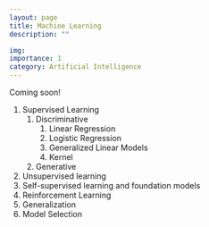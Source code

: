 ```yaml
---
layout: page
title: Machine Learning
description: ""

img: 
importance: 1
category: Artificial Intelligence
---
```


Coming soon!


1. Supervised Learning 
   1. Discriminative
      1. Linear Regression
      2. Logistic Regression
      3. Generalized Linear Models
      4. Kernel
   2. Generative
2. Unsupervised learning
3. Self-supervised learning and foundation models
4. Reinforcement Learning
5. Generalization
6. Model Selection
